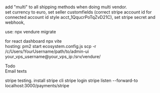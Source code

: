 <br>
add "multi" to all shipping methods when doing multi vendor.
<br>
set currency to euro, set seller customfields (correct stripe account id for connected account id style acct_1QqucrPoTqZvD21C), set stripe secret and webhook,


use: npx vendure migrate

for react dashboard npx vite 
<br>
hosting:
pm2 start ecosystem.config.js
scp -r /c/Users/YourUsername/path/to/admin-ui your_vps_username@your_vps_ip:/srv/vendure/

Todo<br>
Email texts <br>

stripe testing. install stripe cli
stripe login
stripe listen --forward-to localhost:3000/payments/stripe